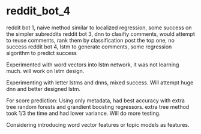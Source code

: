 # reddit_bot_4

reddit bot 1, naive method similar to localized regression, some success on the simpler subreddits
reddit bot 3, dnn to clasifiy comments, would attempt to reuse comments, rank them  by classification post the top one, no success
reddit bot 4, lstm to generate comments, some regression algorithm to predict success


Experimented with word vectors into lstm network, it was not learning much. will work on lstm design.

Experimenting with letter lstms and dnns, mixed success. Will attempt huge dnn and better designed lstm.

For score prediction:
Using only metadata, had best accuracy with extra tree random forests and grandient boosting regressors. extra tree method took 1/3 the time and had lower variance. Will do more testing.

Considering introducing word vector features or topic models as features.
